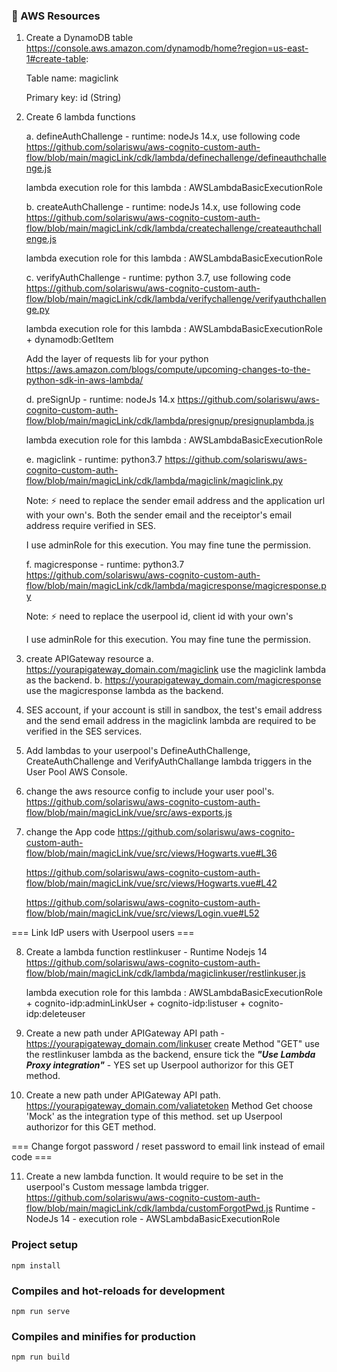 ### :bread: AWS Resources 
1. Create a DynamoDB table
https://console.aws.amazon.com/dynamodb/home?region=us-east-1#create-table:

    Table name: magiclink
    
    Primary key: id (String)

2. Create 6 lambda functions

    a. defineAuthChallenge - runtime: nodeJs 14.x, use following code
    https://github.com/solariswu/aws-cognito-custom-auth-flow/blob/main/magicLink/cdk/lambda/definechallenge/defineauthchallenge.js

    lambda execution role for this lambda : AWSLambdaBasicExecutionRole

    b. createAuthChallenge - runtime: nodeJs 14.x, use following code
    https://github.com/solariswu/aws-cognito-custom-auth-flow/blob/main/magicLink/cdk/lambda/createchallenge/createauthchallenge.js

    lambda execution role for this lambda : AWSLambdaBasicExecutionRole

    c. verifyAuthChallenge - runtime: python 3.7, use following code
    https://github.com/solariswu/aws-cognito-custom-auth-flow/blob/main/magicLink/cdk/lambda/verifychallenge/verifyauthchallenge.py

    lambda execution role for this lambda : AWSLambdaBasicExecutionRole + dynamodb:GetItem

    Add the layer of requests lib for your python
    https://aws.amazon.com/blogs/compute/upcoming-changes-to-the-python-sdk-in-aws-lambda/


    d. preSignUp - runtime: nodeJs 14.x
    https://github.com/solariswu/aws-cognito-custom-auth-flow/blob/main/magicLink/cdk/lambda/presignup/presignuplambda.js

    lambda execution role for this lambda : AWSLambdaBasicExecutionRole

    e. magiclink - runtime: python3.7
    https://github.com/solariswu/aws-cognito-custom-auth-flow/blob/main/magicLink/cdk/lambda/magiclink/magiclink.py

    Note: :zap: need to replace the sender email address and the application url with your own's.
    Both the sender email and the receiptor's email address require verified in SES. 

    I use adminRole for this execution. You may fine tune the permission. 

    f. magicresponse - runtime: python3.7
    https://github.com/solariswu/aws-cognito-custom-auth-flow/blob/main/magicLink/cdk/lambda/magicresponse/magicresponse.py

    Note: :zap: need to replace the userpool id, client id with your own's
    
    I use adminRole for this execution. You may fine tune the permission. 


3. create APIGateway resource
    a. https://yourapigateway_domain.com/magiclink
    use the magiclink lambda as the backend. 
    b. https://yourapigateway_domain.com/magicresponse
    use the magicresponse lambda as the backend. 

4. SES account, if your account is still in sandbox, the test's email address and the send email address in the magiclink lambda are required to be verified in the SES services. 

5. Add lambdas to your userpool's DefineAuthChallenge, CreateAuthChallenge and VerifyAuthChallange lambda triggers in the User Pool AWS Console. 

6. change the aws resource config to include your user pool's. 
    https://github.com/solariswu/aws-cognito-custom-auth-flow/blob/main/magicLink/vue/src/aws-exports.js

7. change the App code
    https://github.com/solariswu/aws-cognito-custom-auth-flow/blob/main/magicLink/vue/src/views/Hogwarts.vue#L36

    https://github.com/solariswu/aws-cognito-custom-auth-flow/blob/main/magicLink/vue/src/views/Hogwarts.vue#L42

    https://github.com/solariswu/aws-cognito-custom-auth-flow/blob/main/magicLink/vue/src/views/Login.vue#L52

=== Link IdP users with Userpool users ===

8. Create a lambda function restlinkuser - Runtime Nodejs 14
    https://github.com/solariswu/aws-cognito-custom-auth-flow/blob/main/magicLink/cdk/lambda/magiclinkuser/restlinkuser.js    

    lambda execution role for this lambda : AWSLambdaBasicExecutionRole + cognito-idp:adminLinkUser + cognito-idp:listuser + cognito-idp:deleteuser

9. Create a new path under APIGateway 
    API path - https://yourapigateway_domain.com/linkuser
    create Method "GET"
    use the restlinkuser lambda as the backend, ensure tick the ***"Use Lambda Proxy integration"*** - YES
    set up Userpool authorizor for this GET method. 

10. Create a new path under APIGateway
    API path. https://yourapigateway_domain.com/valiatetoken
    Method Get
    choose 'Mock' as the integration type of this method.
    set up Userpool authorizor for this GET method.
 
 
=== Change forgot password / reset password to email link instead of email code ===

11. Create a new lambda function. It would require to be set in the userpool's Custom message lambda trigger.
    https://github.com/solariswu/aws-cognito-custom-auth-flow/blob/main/magicLink/cdk/lambda/customForgotPwd.js
    Runtime - NodeJs 14 - execution role - AWSLambdaBasicExecutionRole

### Project setup
```
npm install
```
### Compiles and hot-reloads for development
```
npm run serve
```

### Compiles and minifies for production
```
npm run build
```
